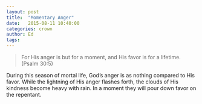 ```yaml
---
layout: post
title:  "Momentary Anger"
date:   2015-08-11 10:40:00
categories: crown
author: Ed
tags:
---
```


> For His anger is but for a moment, and His favor is for a lifetime. (Psalm 30:5)

During this season of mortal life, God’s anger is as nothing compared to His favor. While the lightning of His anger flashes forth, the clouds of His kindness become heavy with rain.  In a moment they will pour down favor on the repentant.
